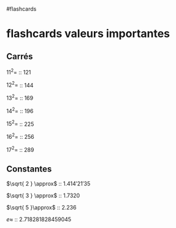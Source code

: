 #flashcards 
# flashcards valeurs importantes

## Carrés

$11^2=$ :: $121$
<!--SR:!2022-11-24,102,290-->
$12^2=$ :: $144$
<!--SR:!2023-03-05,179,270-->
$13^2=$ :: $169$
<!--SR:!2022-11-13,55,210-->
$14^2=$ :: 196
<!--SR:!2022-09-27,16,130-->
$15^2=$ :: 225
<!--SR:!2022-10-24,55,230-->
$16^2=$ :: $256$
<!--SR:!2022-11-08,88,270-->
$17^2=$ :: $289$
<!--SR:!2022-10-04,15,130-->

## Constantes

$\sqrt{ 2 } \approx$ :: $1.414'21'35$
<!--SR:!2023-04-06,207,290-->
$\sqrt{ 3 } \approx$ :: $1.7320$
<!--SR:!2022-10-08,39,250-->
$\sqrt{ 5 }\approx$ :: $2.236$
<!--SR:!2022-10-17,40,190-->

$e \approx$ :: $2.718281828459045$
<!--SR:!2022-11-07,87,270-->


